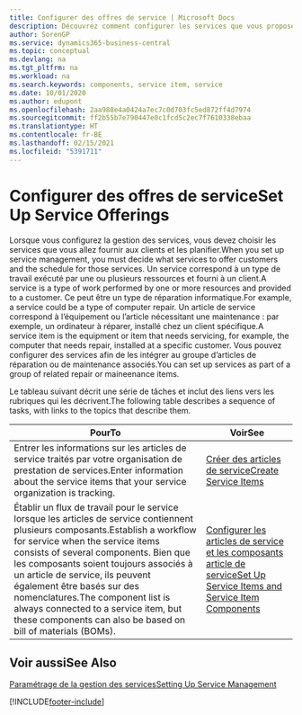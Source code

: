 ```yaml
---
title: Configurer des offres de service | Microsoft Docs
description: Découvrez comment configurer les services que vous proposez à vos clients.
author: SorenGP
ms.service: dynamics365-business-central
ms.topic: conceptual
ms.devlang: na
ms.tgt_pltfrm: na
ms.workload: na
ms.search.keywords: components, service item, service
ms.date: 10/01/2020
ms.author: edupont
ms.openlocfilehash: 2aa988e4a0424a7ec7c0d703fc5ed872ff4d7974
ms.sourcegitcommit: ff2b55b7e790447e0c1fcd5c2ec7f7610338ebaa
ms.translationtype: HT
ms.contentlocale: fr-BE
ms.lasthandoff: 02/15/2021
ms.locfileid: "5391711"
---
```

# <a name="set-up-service-offerings"></a><span data-ttu-id="c703c-103">Configurer des offres de service</span><span class="sxs-lookup"><span data-stu-id="c703c-103">Set Up Service Offerings</span></span>
<span data-ttu-id="c703c-104">Lorsque vous configurez la gestion des services, vous devez choisir les services que vous allez fournir aux clients et les planifier.</span><span class="sxs-lookup"><span data-stu-id="c703c-104">When you set up service management, you must decide what services to offer customers and the schedule for those services.</span></span> <span data-ttu-id="c703c-105">Un service correspond à un type de travail exécuté par une ou plusieurs ressources et fourni à un client.</span><span class="sxs-lookup"><span data-stu-id="c703c-105">A service is a type of work performed by one or more resources and provided to a customer.</span></span> <span data-ttu-id="c703c-106">Ce peut être un type de réparation informatique.</span><span class="sxs-lookup"><span data-stu-id="c703c-106">For example, a service could be a type of computer repair.</span></span> <span data-ttu-id="c703c-107">Un article de service correspond à l’équipement ou l’article nécessitant une maintenance : par exemple, un ordinateur à réparer, installé chez un client spécifique.</span><span class="sxs-lookup"><span data-stu-id="c703c-107">A service item is the equipment or item that needs servicing, for example, the computer that needs repair, installed at a specific customer.</span></span> <span data-ttu-id="c703c-108">Vous pouvez configurer des services afin de les intégrer au groupe d’articles de réparation ou de maintenance associés.</span><span class="sxs-lookup"><span data-stu-id="c703c-108">You can set up services as part of a group of related repair or maineenance items.</span></span>  
  
<span data-ttu-id="c703c-109">Le tableau suivant décrit une série de tâches et inclut des liens vers les rubriques qui les décrivent.</span><span class="sxs-lookup"><span data-stu-id="c703c-109">The following table describes a sequence of tasks, with links to the topics that describe them.</span></span>  
  
|<span data-ttu-id="c703c-110">**Pour**</span><span class="sxs-lookup"><span data-stu-id="c703c-110">**To**</span></span>|<span data-ttu-id="c703c-111">**Voir**</span><span class="sxs-lookup"><span data-stu-id="c703c-111">**See**</span></span>|  
|------------|-------------|  
|<span data-ttu-id="c703c-112">Entrer les informations sur les articles de service traités par votre organisation de prestation de services.</span><span class="sxs-lookup"><span data-stu-id="c703c-112">Enter information about the service items that your service organization is tracking.</span></span>|[<span data-ttu-id="c703c-113">Créer des articles de service</span><span class="sxs-lookup"><span data-stu-id="c703c-113">Create Service Items</span></span>](service-how-to-create-service-items.md)|  
|<span data-ttu-id="c703c-114">Établir un flux de travail pour le service lorsque les articles de service contiennent plusieurs composants.</span><span class="sxs-lookup"><span data-stu-id="c703c-114">Establish a workflow for service when the service items consists of several components.</span></span> <span data-ttu-id="c703c-115">Bien que les composants soient toujours associés à un article de service, ils peuvent également être basés sur des nomenclatures.</span><span class="sxs-lookup"><span data-stu-id="c703c-115">The component list is always connected to a service item, but these components can also be based on bill of materials (BOMs).</span></span>|[<span data-ttu-id="c703c-116">Configurer les articles de service et les composants article de service</span><span class="sxs-lookup"><span data-stu-id="c703c-116">Set Up Service Items and Service Item Components</span></span>](service-how-setup-service-items.md)|  
  
## <a name="see-also"></a><span data-ttu-id="c703c-117">Voir aussi</span><span class="sxs-lookup"><span data-stu-id="c703c-117">See Also</span></span>  
[<span data-ttu-id="c703c-118">Paramétrage de la gestion des services</span><span class="sxs-lookup"><span data-stu-id="c703c-118">Setting Up Service Management</span></span>](service-setup-service.md)   

[!INCLUDE[footer-include](includes/footer-banner.md)]